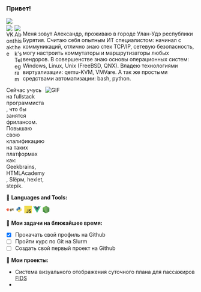 ### Привет! 
<img src="https://media.giphy.com/media/hvRJCLFzcasrR4ia7z/giphy.gif" width="25px">
<br/>
<a href="https://vk.com/id65419945">
  <img align="left" alt="VKontakte" width="22px" src="https://cdn.jsdelivr.net/npm/simple-icons@v3/icons/vk.svg" />
</a>
<a href="https://t.me/your_profile">
  <img align="left" alt="Abhishek's Telegram" width="22px" src="https://cdn.jsdelivr.net/npm/simple-icons@v3/icons/telegram.svg" />
</a>


Меня зовут Александр, проживаю в городе Улан-Удэ республики Бурятия. Считаю себя опытным ИТ специалистом: начинал с коммуникаций, отлично знаю стек TCP/IP, сетевую безопасность, могу настроить коммутаторы и маршрутизаторы любых вендоров. В совершенстве знаю основы операционных систем: Windows, Linux, Unix (FreeBSD, QNX). Владею технологиями виртуализации: qemu-KVM, VMVare. А так же простыми средствами автоматизации: bash, python.

<img align="right" alt="GIF" src="https://raw.githubusercontent.com/kalashnikov-ulmic/kalashnikov-ulmic/main/%D0%A3%D1%87%D1%83%D1%81%D1%8C%20%D0%BD%D0%B0%20Slurm.png?raw=true" width="400" height="280" />

Сейчас учусь на fullstack программиста, что бы занятся фрилансом. Повышаю свою клалификацию на таких платформах как: Geekbrains, HTMLAcademy, Slёрм, hexlet, stepik. 

 
🔭 **Languages and Tools:**  

<code><img height="20" src="https://raw.githubusercontent.com/github/explore/80688e429a7d4ef2fca1e82350fe8e3517d3494d/topics/git/git.png"></code>
<code><img height="20" src="https://raw.githubusercontent.com/github/explore/80688e429a7d4ef2fca1e82350fe8e3517d3494d/topics/python/python.png"></code>
<code><img height="20" src="https://raw.githubusercontent.com/github/explore/80688e429a7d4ef2fca1e82350fe8e3517d3494d/topics/javascript/javascript.png"></code>
<code><img height="20" src="https://raw.githubusercontent.com/github/explore/80688e429a7d4ef2fca1e82350fe8e3517d3494d/topics/vue/vue.png"></code>
<code><img height="20" src="https://raw.githubusercontent.com/github/explore/80688e429a7d4ef2fca1e82350fe8e3517d3494d/topics/nodejs/nodejs.png"></code>

🚧 **Мои задачи на ближайшее время:**
<!-- TODO-IST:START -->
* [x] Прокачать свой профиль на Github
* [ ] Пройти курс по Git на Slurm
* [ ] Создать свой первый проект на Github       
<!-- TODO-IST:END -->

👯 **Мои проекты:**
* Система визуального отображения суточного плана для пассажиров [FIDS](https://github.com/mineevburyat/djangoFIDS)
* 
<!--
**mineevburyat/mineevburyat** is a ✨ _special_ ✨ repository because its `README.md` (this file) appears on your GitHub profile.

Here are some ideas to get you started:

- 🔭 I’m currently working on ...
- 🌱 I’m currently learning ...
- 👯 I’m looking to collaborate on ...
- 🤔 I’m looking for help with ...
- 💬 Ask me about ...
- 📫 How to reach me: ...
- 😄 Pronouns: ...
- ⚡ Fun fact: ...
-->
